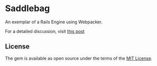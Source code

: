 # Saddlebag

An exemplar of a Rails Engine using Webpacker.

For a detailed discussion, visit [this
post](http://ben.vandgrift.com/posts/rails-engine-webpacker-1/)

## License
The gem is available as open source under the terms of the [MIT License](https://opensource.org/licenses/MIT).
